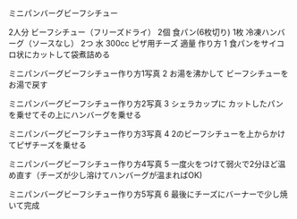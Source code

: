 ミニパンバーグビーフシチュー

2人分
ビーフシチュー（フリーズドライ）
2個
食パン(6枚切り)
1枚
冷凍ハンバーグ（ソースなし）
2つ
水
300cc
ピザ用チーズ
適量
作り方
1
食パンをサイコロ状にカットして袋煮詰める

ミニパンバーグビーフシチュー作り方1写真
2
お湯を沸かして
ビーフシチューをお湯で戻す

ミニパンバーグビーフシチュー作り方2写真
3
シェラカップに
カットしたパンを乗せてその上にハンバーグを乗せる

ミニパンバーグビーフシチュー作り方3写真
4
2のビーフシチューを上からかけてピザチーズを乗せる

ミニパンバーグビーフシチュー作り方4写真
5
一度火をつけて弱火で2分ほど温め直す（チーズが少し溶けてハンバーグが温まればOK)

ミニパンバーグビーフシチュー作り方5写真
6
最後にチーズにバーナーで少し焼いて完成

